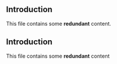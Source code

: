 ## Introduction
This file contains some **redundant** content.

## Introduction 
This file contains some **redundant** content
